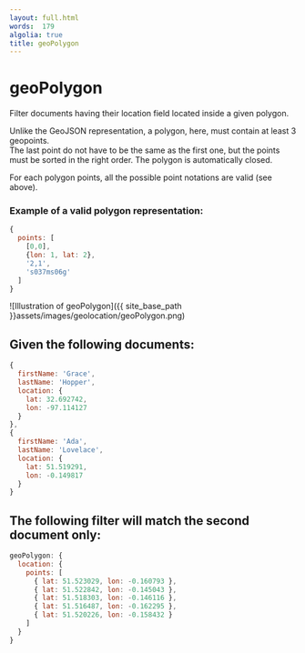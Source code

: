 ```yaml
---
layout: full.html
words:  179
algolia: true
title: geoPolygon
---
```


# geoPolygon

Filter documents having their location field located inside a given polygon.

Unlike the GeoJSON representation, a polygon, here, must contain at least 3 geopoints.  
The last point do not have to be the same as the first one, but the points must be sorted in the right order. The polygon is automatically closed.

For each polygon points, all the possible point notations are valid (see above).

### Example of a valid polygon representation:

```javascript
{
  points: [
    [0,0],
    {lon: 1, lat: 2},
    '2,1',
    's037ms06g'
  ]
}
```

![Illustration of geoPolygon]({{ site_base_path }}assets/images/geolocation/geoPolygon.png)

## Given the following documents:

```javascript
{
  firstName: 'Grace',
  lastName: 'Hopper',
  location: {
    lat: 32.692742,
    lon: -97.114127
  }
},
{
  firstName: 'Ada',
  lastName: 'Lovelace',
  location: {
    lat: 51.519291,
    lon: -0.149817
  }
}
```

## The following filter will match the second document only:

```javascript
geoPolygon: {
  location: {
    points: [
      { lat: 51.523029, lon: -0.160793 },
      { lat: 51.522842, lon: -0.145043 },
      { lat: 51.518303, lon: -0.146116 },
      { lat: 51.516487, lon: -0.162295 },
      { lat: 51.520226, lon: -0.158432 }
    ]
  }
}
```
